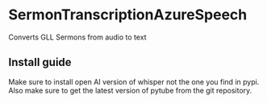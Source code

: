 # SermonTranscriptionAzureSpeech
 Converts GLL Sermons from audio to text

## Install guide
Make sure to install open AI version of whisper not the one you find in pypi.
Also make sure to get the latest version of pytube from the git repository.